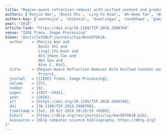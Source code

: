 ```yaml
---
title: "Region-aware reflection removal with unified content and gradient priors"
authors: ['Renjie Wan', 'Boxin Shi', 'Ling-Yu Duan', 'Ah-Hwee Tan', 'Wen Gao 0001', 'Alex C. Kot']
authors-key: ['wanrenjie', 'shiboxin', 'duanlingyu', 'tanahhwee', 'gaowen', 'c.alex']
year: "2018"
article-link: "https://doi.org/10.1109/TIP.2018.2808768"
venue: "IEEE Trans. Image Processing"
bibex: "@article{DBLP:journals/tip/WanSDTGK18,
  author    = {Renjie Wan and
               Boxin Shi and
               Ling{-}Yu Duan and
               Ah{-}Hwee Tan and
               Wen Gao and
               Alex C. Kot},
  title     = {Region-Aware Reflection Removal With Unified Content and Gradient
               Priors},
  journal   = {{IEEE} Trans. Image Processing},
  volume    = {27},
  number    = {6},
  pages     = {2927--2941},
  year      = {2018},
  url       = {https://doi.org/10.1109/TIP.2018.2808768},
  doi       = {10.1109/TIP.2018.2808768},
  timestamp = {Sat, 19 Oct 2019 19:28:55 +0200},
  biburl    = {https://dblp.org/rec/journals/tip/WanSDTGK18.bib},
  bibsource = {dblp computer science bibliography, https://dblp.org}
}"
---
```

